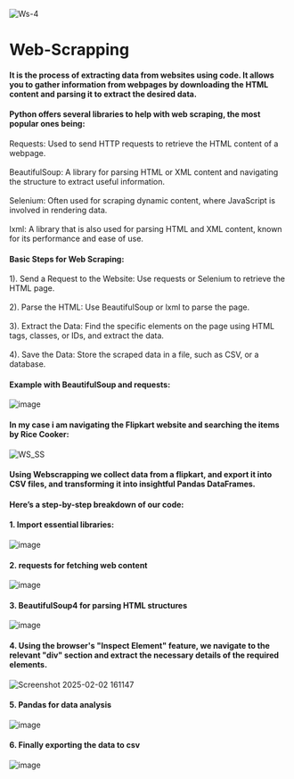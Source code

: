 ![Ws-4](https://github.com/user-attachments/assets/0c01dbed-5db6-45e4-abb3-cb03de548a6e)
# Web-Scrapping 
#### It is the process of extracting data from websites using code. It allows you to gather information from webpages by downloading the HTML content and parsing it to extract the desired data.
#### Python offers several libraries to help with web scraping, the most popular ones being:
 Requests: Used to send HTTP requests to retrieve the HTML content of a webpage.<br/><br/>
 BeautifulSoup: A library for parsing HTML or XML content and navigating the structure to extract useful information.<br/><br/>
 Selenium: Often used for scraping dynamic content, where JavaScript is involved in rendering data.<br/><br/>
 lxml: A library that is also used for parsing HTML and XML content, known for its performance and ease of use.

#### Basic Steps for Web Scraping:
  1). Send a Request to the Website: Use requests or Selenium to retrieve the HTML page.<br/><br/>
  2). Parse the HTML: Use BeautifulSoup or lxml to parse the page.<br/><br/>
  3). Extract the Data: Find the specific elements on the page using HTML tags, classes, or IDs, and extract the data.<br/><br/>
  4). Save the Data: Store the scraped data in a file, such as CSV, or a database.

#### Example with BeautifulSoup and requests:
![image](https://github.com/user-attachments/assets/3ba77003-e792-491c-a0d6-52a4f7dad216)

#### In my case i am navigating the Flipkart website and searching the items by Rice Cooker:
![WS_SS](https://github.com/user-attachments/assets/b6fdb4d6-eba8-48cd-8508-55035b63eb26)

#### Using Webscrapping we collect data from a flipkart, and export it into CSV files, and transforming it into insightful Pandas DataFrames.
#### Here’s a step-by-step breakdown of our code:
  
  #### 1. Import essential libraries:
  
  ![image](https://github.com/user-attachments/assets/1dc9f93b-208e-4309-8328-205e1ae8d1d0)
  
  #### 2. requests for fetching web content
  
  ![image](https://github.com/user-attachments/assets/3cecd9c6-0d8c-4611-8b73-885d451b10a0)
  
  #### 3. BeautifulSoup4 for parsing HTML structures
  
  ![image](https://github.com/user-attachments/assets/6c37161e-38f0-4464-a9db-239626d01fe7)

  #### 4. Using the browser's "Inspect Element" feature, we navigate to the relevant "div" section and extract the necessary details of the required elements.
 
  ![Screenshot 2025-02-02 161147](https://github.com/user-attachments/assets/81514a56-9008-4b64-94ca-3993a7e9ae87)

  #### 5. Pandas for data analysis 
  
  ![image](https://github.com/user-attachments/assets/bada579e-1822-484d-9ca5-25c3627659ea)

  #### 6. Finally exporting the data to csv
  ![image](https://github.com/user-attachments/assets/3ee46300-dc41-42bf-a0ba-4a8b0c515584)

